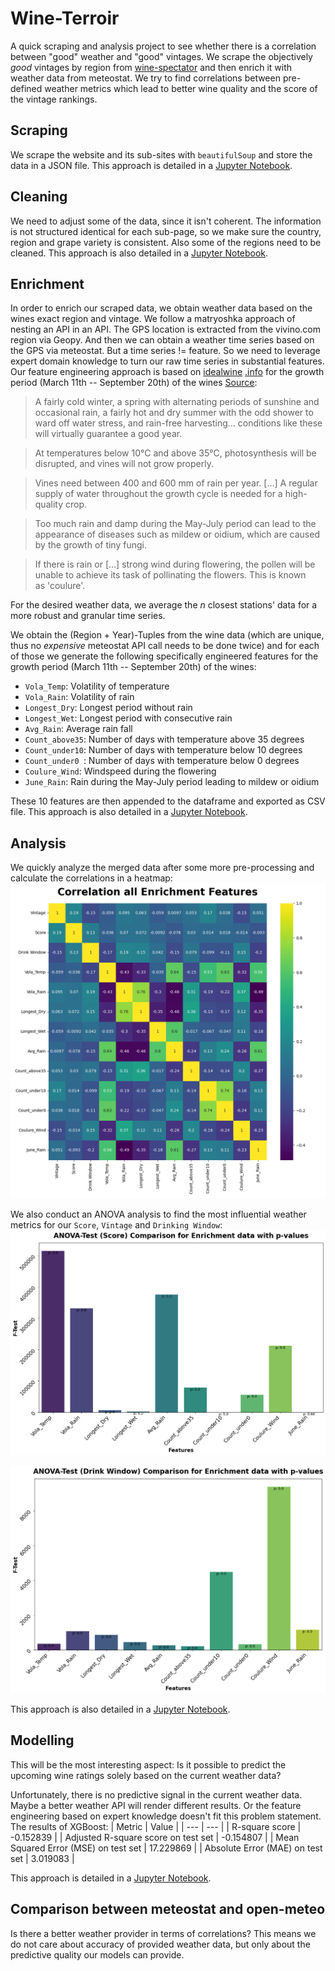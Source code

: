 # Wine-Terroir
A quick scraping and analysis project to see whether there is a correlation between "good" weather and "good" vintages. We scrape the objectively *good* vintages by region from [wine-spectator](https://www.winespectator.com/vintage-charts) and then enrich it with weather data from meteostat. We try to find correlations between pre-defined weather metrics which lead to better wine quality and the score of the vintage rankings.

## Scraping
We scrape the website and its sub-sites with ```beautifulSoup``` and store the data in a JSON file. This approach is detailed in a [Jupyter Notebook](https://github.com/trashpanda-ai/Wine-Terroir/blob/main/1.%20Scraping.ipynb).

## Cleaning
We need to adjust some of the data, since it isn't coherent. The information is not structured identical for each sub-page, so we make sure the country, region and grape variety is consistent. Also some of the regions need to be cleaned. This approach is also detailed in a [Jupyter Notebook](https://github.com/trashpanda-ai/Wine-Terroir/blob/13844a79e441c1b0ee02f5d048f9470608d44dd8/2.%20Cleaning.ipynb).

## Enrichment
In order to enrich our scraped data, we obtain weather data based on the wines exact region and vintage. We follow a matryoshka approach of nesting an API in an API. The GPS location is extracted from the vivino.com region via Geopy. And then we can obtain a weather time series based on the GPS via meteostat. But a time series != feature. So we need to leverage expert domain knowledge to turn our raw time series in substantial features. Our feature engineering approach is based on [idealwine](https://www.idealwine.info/conditions-for-great-wine/) [.info](https://www.idealwine.info/conditions-necessary-great-wine-part-12/) for the growth period (March 11th -- September 20th) of the wines [Source](https://en.wikipedia.org/wiki/Harvest_(wine)):
> A fairly cold winter, a spring with alternating periods of sunshine and occasional rain, a fairly hot and dry summer with the odd shower to ward off water stress, and rain-free harvesting… conditions like these will virtually guarantee a good year.

> At temperatures below 10°C and above 35°C, photosynthesis will be disrupted, and vines will not grow properly. 

> Vines need between 400 and 600 mm of rain per year. […] A regular supply of water throughout the growth cycle is needed for a high-quality crop.

> Too much rain and damp during the May-July period can lead to the appearance of diseases such as mildew or oidium, which are caused by the growth of tiny fungi.

> If there is rain or […] strong wind during flowering, the pollen will be unable to achieve its task of pollinating the flowers. This is known as 'coulure'. 


For the desired weather data, we average the $n$ closest stations' data for a more robust and granular time series.

We obtain the (Region + Year)-Tuples from the wine data (which are unique, thus no *expensive* meteostat API call needs to be done twice) and for each of those we generate the following specifically engineered features for the growth period (March 11th -- September 20th) of the wines:
- ```Vola_Temp```: Volatility of temperature
- ```Vola_Rain```: Volatility of rain
- ```Longest_Dry```: Longest period without rain
- ```Longest_Wet```: Longest period with consecutive rain
- ```Avg_Rain```: Average rain fall
- ```Count_above35```: Number of days with temperature above 35 degrees
- ```Count_under10```: Number of days with temperature below 10 degrees
- ```Count_under0 ```: Number of days with temperature below 0 degrees
- ```Coulure_Wind```: Windspeed during the flowering
- ```June_Rain```: Rain during the May-July period leading to mildew or oidium

These $10$ features are then appended to the dataframe and exported as CSV file. This approach is also detailed in a [Jupyter Notebook](https://github.com/trashpanda-ai/Wine-Terroir/blob/13844a79e441c1b0ee02f5d048f9470608d44dd8/3.%20Enrichment.ipynb).

## Analysis
We quickly analyze the merged data after some more pre-processing and calculate the correlations in a heatmap:
![Heatmap](https://github.com/trashpanda-ai/Wine-Terroir/blob/main/plots/Heatmap%20Enrichment.png?raw=true)



We also conduct an ANOVA analysis to find the most influential weather metrics for our ```Score```, ```Vintage``` and ```Drinking Window```:
![ANOVA Score](https://github.com/trashpanda-ai/Wine-Terroir/blob/main/plots/ANOVA%20Score%20Enrichment.png?raw=true)

![ANOVA Drinking Window](https://github.com/trashpanda-ai/Wine-Terroir/blob/main/plots/ANOVA%20Drink%20Window%20Enrichment.png?raw=true)


This approach is also detailed in a [Jupyter Notebook](https://github.com/trashpanda-ai/Wine-Terroir/blob/f3966d60297df71535ad7c9b3694915caea79c1b/4.%20Analysis.ipynb).


## Modelling
This will be the most interesting aspect: Is it possible to predict the upcoming wine ratings solely based on the current weather data? 

Unfortunately, there is no predictive signal in the current weather data. Maybe a better weather API will render different results. Or the feature engineering based on expert knowledge doesn't fit this problem statement. The results of XGBoost:
| Metric | Value |
| --- | --- |
| R-square score | -0.152839 |
| Adjusted R-square score on test set | -0.154807 |
| Mean Squared Error (MSE) on test set | 17.229869 |
| Absolute Error (MAE) on test set | 3.019083 |

This approach is detailed in a [Jupyter Notebook](https://github.com/trashpanda-ai/Wine-Terroir/blob/main/5.%20Modelling.ipynb).

## Comparison between meteostat and open-meteo
Is there a better weather provider in terms of correlations? This means we do not care about accuracy of provided weather data, but only about the predictive quality our models can provide.
